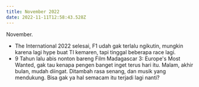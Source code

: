 ```yaml
---
title: November 2022
date: 2022-11-11T12:58:43.528Z
---
```

November.<!--more-->

* The International 2022 selesai, F1 udah gak terlalu ngikutin, mungkin karena lagi hype buat TI kemaren, tapi tinggal beberapa race lagi.
* 9 Tahun lalu abis nonton bareng Film Madagascar 3: Europe's Most Wanted, gak tau kenapa pengen banget inget terus hari itu. Malam, akhir bulan, mudah diingat. Ditambah rasa senang, dan musik yang mendukung. Bisa gak ya hal semacam itu terjadi lagi nanti?